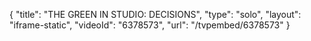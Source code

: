 {
    "title": "THE GREEN IN STUDIO: DECISIONS",
    "type": "solo",
    "layout": "iframe-static",
    "videoId": "6378573",
    "url": "\/tvpembed\/6378573"
}